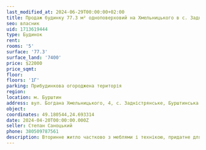 ```yaml
---
last_modified_at: 2024-06-29T00:00:00+02:00
title: Продаж будинку 77.3 м² одноповерховий на Хмельницького в с. Задністрянське
seo: власник
uid: 1713619444
type: Будинок
rent:
rooms: '5'
surface: '77.3'
surface_land: '7400'
price: $22000
price_sqmt:
floor:
floors: '1Г'
parking: Прибудинкова огороджена територія
region:
location: м. Бурштин
address: вул. Богдана Хмельницького, 4, с. Задністрянське, Бурштинська міська територіальна громада
object:
coordinates: 49.180544,24.693314
date: 2024-04-20T00:00:00.000Z
seller: Степан Саноцький
phone: 380509787561
description: Вторинне житло частково з меблями і технікою, придатне для проживання
---
```

